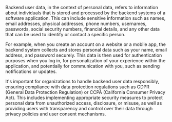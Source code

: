 Backend user data, in the context of personal data, refers to information about individuals that is stored and processed by the backend systems of a software application. This can include sensitive information such as names, email addresses, physical addresses, phone numbers, usernames, passwords, social security numbers, financial details, and any other data that can be used to identify or contact a specific person.

For example, when you create an account on a website or a mobile app, the backend system collects and stores personal data such as your name, email address, and password securely. This data is then used for authentication purposes when you log in, for personalization of your experience within the application, and potentially for communication with you, such as sending notifications or updates.

It's important for organizations to handle backend user data responsibly, ensuring compliance with data protection regulations such as GDPR (General Data Protection Regulation) or CCPA (California Consumer Privacy Act). This includes implementing appropriate security measures to protect personal data from unauthorized access, disclosure, or misuse, as well as providing users with transparency and control over their data through privacy policies and user consent mechanisms.
